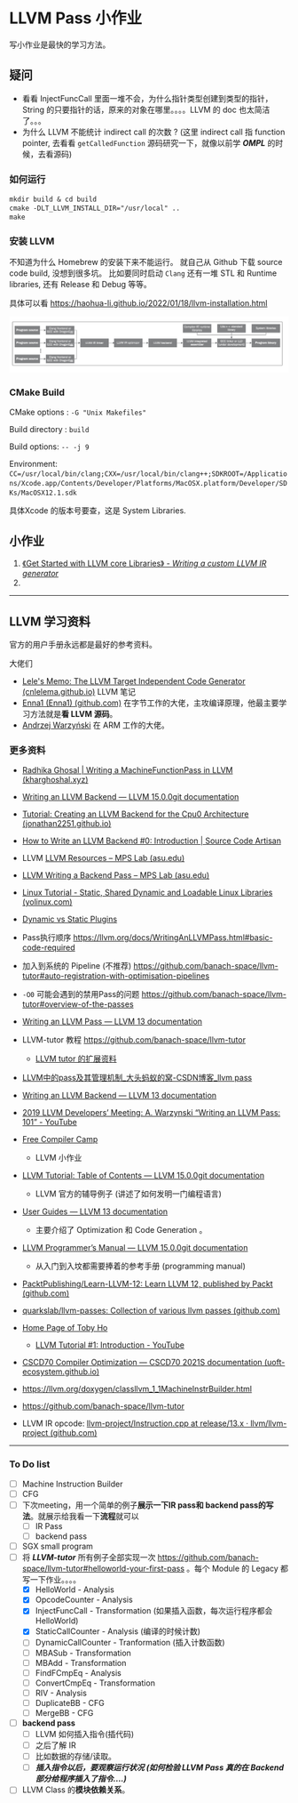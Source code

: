 # LLVM Pass 小作业

写小作业是最快的学习方法。

## 疑问
- 看看 InjectFuncCall 里面一堆不会，为什么指针类型创建到类型的指针，String 的只要指针的话，原来的对象在哪里。。。。LLVM 的 doc 也太简洁了。。。
- 为什么 LLVM 不能统计 indirect call 的次数 ? (这里 indirect call 指 function pointer, 去看看 `getCalledFunction` 源码研究一下，就像以前学 ***OMPL*** 的时候，去看源码)

### 如何运行
```
mkdir build & cd build 
cmake -DLT_LLVM_INSTALL_DIR="/usr/local" ..
make
```

### 安装 LLVM 
不知道为什么 Homebrew 的安装下来不能运行。
就自己从 Github 下载 source code build, 没想到很多坑。
比如要同时启动 `Clang` 还有一堆 STL 和 Runtime libraries, 还有 Release 和 Debug 等等。

具体可以看 https://haohua-li.github.io/2022/01/18/llvm-installation.html

![](https://raw.githubusercontent.com/haohua-li/photo-asset-repo/main/imgs/image-20220201155131404.png)

### CMake Build  

CMake options : `-G "Unix Makefiles"`

Build directory : `build`

Build options: `-- -j 9`

Environment: `CC=/usr/local/bin/clang;CXX=/usr/local/bin/clang++;SDKROOT=/Applications/Xcode.app/Contents/Developer/Platforms/MacOSX.platform/Developer/SDKs/MacOSX12.1.sdk` 

具体Xcode 的版本号要查，这是 System Libraries. 

## 小作业

1. [《Get Started with LLVM core Libraries》 -  *Writing a custom LLVM IR generator*](./docs/write_llvm_ir_generator.md)
2. 

---

 ## LLVM 学习资料

官方的用户手册永远都是最好的参考资料。

大佬们

- [Lele's Memo: The LLVM Target Independent Code Generator (cnlelema.github.io)](https://cnlelema.github.io/memo/en/codegen/) LLVM 笔记
- [Enna1 (Enna1) (github.com)](https://github.com/Enna1) 在字节工作的大佬，主攻编译原理，他最主要学习方法就是**看 LLVM 源码**。
- [Andrzej Warzyński](https://github.com/banach-space) 在 ARM 工作的大佬。

### 更多资料

- [Radhika Ghosal | Writing a MachineFunctionPass in LLVM (kharghoshal.xyz)](https://www.kharghoshal.xyz/blog/writing-machinefunctionpass)
- [Writing an LLVM Backend — LLVM 15.0.0git documentation](https://llvm.org/docs/WritingAnLLVMBackend.html)
- [Tutorial: Creating an LLVM Backend for the Cpu0 Architecture (jonathan2251.github.io)](http://jonathan2251.github.io/lbd/TutorialLLVMBackendCpu0.pdf)
- [How to Write an LLVM Backend #0: Introduction | Source Code Artisan](https://sourcecodeartisan.com/2020/09/13/llvm-backend-0.html)
- LLVM [LLVM Resources – MPS Lab (asu.edu)](https://labs.engineering.asu.edu/mps-lab/resources/llvm-resources/) 

- [LLVM Writing a Backend Pass – MPS Lab (asu.edu)](https://labs.engineering.asu.edu/mps-lab/resources/llvm-resources/llvm-writing-a-backend-pass/)

- [Linux Tutorial - Static, Shared Dynamic and Loadable Linux Libraries (yolinux.com)](http://www.yolinux.com/TUTORIALS/LibraryArchives-StaticAndDynamic.html)
- [Dynamic vs Static Plugins](https://github.com/banach-space/llvm-tutor#dynamic-vs-static-plugins)
- Pass执行顺序 <https://llvm.org/docs/WritingAnLLVMPass.html#basic-code-required>
- 加入到系统的 Pipeline (不推荐) <https://github.com/banach-space/llvm-tutor#auto-registration-with-optimisation-pipelines>
- `-O0` 可能会遇到的禁用Pass的问题 <https://github.com/banach-space/llvm-tutor#overview-of-the-passes>
- [Writing an LLVM Pass — LLVM 13 documentation](https://llvm.org/docs/WritingAnLLVMPass.html)
- LLVM-tutor 教程 <https://github.com/banach-space/llvm-tutor>
  - [LLVM tutor 的扩展资料](https://github.com/banach-space/llvm-tutor#references)
- [LLVM中的pass及其管理机制_大头蚂蚁的窝-CSDN博客_llvm pass](https://blog.csdn.net/mamamama811/article/details/110165333)
- [Writing an LLVM Backend — LLVM 13 documentation](https://llvm.org/docs/WritingAnLLVMBackend.html)
- [2019 LLVM Developers’ Meeting: A. Warzynski “Writing an LLVM Pass: 101” - YouTube](https://www.youtube.com/watch?v=ar7cJl2aBuU)
- [Free Compiler Camp](https://freecompilercamp.org/#Class)
  - LLVM 小作业
- [LLVM Tutorial: Table of Contents — LLVM 15.0.0git documentation](https://llvm.org/docs/tutorial/index.html)
  - LLVM 官方的辅导例子 (讲述了如何发明一门编程语言)
- [User Guides — LLVM 13 documentation](https://llvm.org/docs/UserGuides.html)
  - 主要介绍了 Optimization 和 Code Generation 。
- [LLVM Programmer’s Manual — LLVM 15.0.0git documentation](https://llvm.org/docs/ProgrammersManual.html)
  - 从入门到入坟都需要捧着的参考手册 (programming manual) 

- [PacktPublishing/Learn-LLVM-12: Learn LLVM 12, published by Packt (github.com)](https://github.com/PacktPublishing/Learn-LLVM-12)
- [quarkslab/llvm-passes: Collection of various llvm passes (github.com)](https://github.com/quarkslab/llvm-passes)
- [Home Page of Toby Ho](https://tobyho.com/)
  - [LLVM Tutorial #1: Introduction - YouTube](https://www.youtube.com/watch?v=DWHDjVI5juo)
- [CSCD70 Compiler Optimization — CSCD70 2021S documentation (uoft-ecosystem.github.io)](https://uoft-ecosystem.github.io/CSCD70/)
- https://llvm.org/doxygen/classllvm_1_1MachineInstrBuilder.html
- <https://github.com/banach-space/llvm-tutor>
- LLVM IR opcode:  [llvm-project/Instruction.cpp at release/13.x · llvm/llvm-project (github.com)](https://github.com/llvm/llvm-project/blob/release/13.x/llvm/lib/IR/Instruction.cpp#L338-L417)

---

### To Do list

- [ ] Machine Instruction Builder 
- [ ] CFG
- [ ] 下次meeting，用一个简单的例子**展示一下IR pass和 backend pass的写法**。就展示给我看一下**流程**就可以 
  - [ ] IR Pass 
  - [ ] backend pass 

- [ ] SGX small program  
- [ ] 将 ***LLVM-tutor*** 所有例子全部实现一次 https://github.com/banach-space/llvm-tutor#helloworld-your-first-pass 。每个 Module 的 Legacy 都写一下作业。。。。
  - [x] HelloWorld - Analysis 
  - [x] OpcodeCounter - Analysis 
  - [x] InjectFuncCall - Transformation (如果插入函数，每次运行程序都会 HelloWorld) 
  - [x] StaticCallCounter - Analysis (编译的时候计数)
  - [ ] DynamicCallCounter - Tranformation (插入计数函数)
  - [ ] MBASub - Transformation 
  - [ ] MBAdd - Transformation 
  - [ ] FindFCmpEq - Analysis 
  - [ ] ConvertCmpEq - Transformation 
  - [ ] RIV - Analysis 
  - [ ] DuplicateBB - CFG 
  - [ ] MergeBB - CFG 
- [ ] **backend pass**
  - [ ] LLVM 如何插入指令(插代码)
  - [ ] 之后了解 IR
  - [ ] 比如数据的存储/读取。
  - [ ] ***插入指令以后，要观察运行状况 (如何检验 LLVM Pass 真的在 Backend 部分给程序插入了指令....)***
- [ ] LLVM Class 的**模块依赖关系**。
